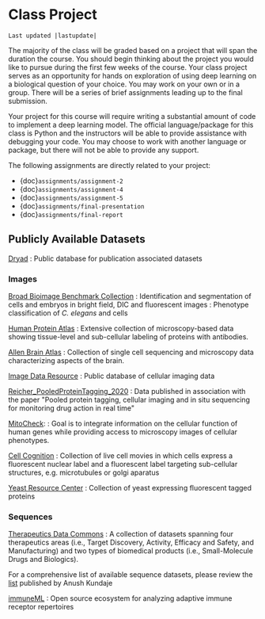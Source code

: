 # Class Project
```{eval-rst}
Last updated |lastupdate|
```

The majority of the class will be graded based on a project that will span the duration the course. You should begin thinking about the project you would like to pursue during the first few weeks of the course. Your class project serves as an opportunity for hands on exploration of using deep learning on a biological question of your choice. You may work on your own or in a group. There will be a series of brief assignments leading up to the final submission.

Your project for this course will require writing a substantial amount of code to implement a deep learning model. The official language/package for this class is Python and the instructors will be able to provide assistance with debugging your code. You may choose to work with another language or package, but there will not be able to provide any support.

The following assignments are directly related to your project:
- {doc}`assignments/assignment-2`
- {doc}`assignments/assignment-4`
- {doc}`assignments/assignment-5`
- {doc}`assignments/final-presentation`
- {doc}`assignments/final-report`


## Publicly Available Datasets

[Dryad](https://datadryad.org/search?f%5Bdc_subject_sm%5D%5B%5D=Biological+sciences)
: Public database for publication associated datasets
### Images

[Broad Bioimage Benchmark Collection](https://bbbc.broadinstitute.org/image_sets)
: Identification and segmentation of cells and embryos in bright field, DIC and fluorescent images
: Phenotype classification of *C. elegans* and cells

[Human Protein Atlas](https://www.proteinatlas.org)
: Extensive collection of microscopy-based data showing tissue-level and sub-cellular labeling of proteins with antibodies.

[Allen Brain Atlas](https://portal.brain-map.org/)
: Collection of single cell sequencing and microscopy data characterizing aspects of the brain.

[Image Data Resource](https://idr.openmicroscopy.org/)
: Public database of cellular imaging data

[Reicher_PooledProteinTagging_2020](https://datacommons.cyverse.org/browse/iplant/home/shared/commons_repo/curated/Reicher_PooledProteinTagging_2020)
: Data published in association with the paper "Pooled protein tagging, cellular imaging and in situ sequencing for monitoring drug action in real time"

[MitoCheck](https://www.mitocheck.org):
: Goal is to integrate information on the cellular function of human genes while providing access to microscopy images of cellular phenotypes.

[Cell Cognition](https://www.cellcognition-project.org/demo_data.html)
: Collection of live cell movies in which cells express a fluorescent nuclear label and a fluorescent label targeting sub-cellular structures, e.g. microtubules or golgi aparatus

[Yeast Resource Center](http://images.yeastrc.org/imagerepo/searchImageRepoInit.do)
: Collection of yeast expressing fluorescent tagged proteins

### Sequences

[Therapeutics Data Commons](https://tdcommons.ai/)
: A collection of datasets spanning four therapeutics areas (i.e., Target Discovery, Activity, Efficacy and Safety, and Manufacturing) and two types of biomedical products (i.e., Small-Molecule Drugs and Biologics).

For a comprehensive list of available sequence datasets, please review the [list](https://sites.google.com/site/anshulkundaje/idatasets) published by Anush Kundaje

[immuneML](https://immuneml.uio.no/)
: Open source ecosystem for analyzing adaptive immune receptor repertoires